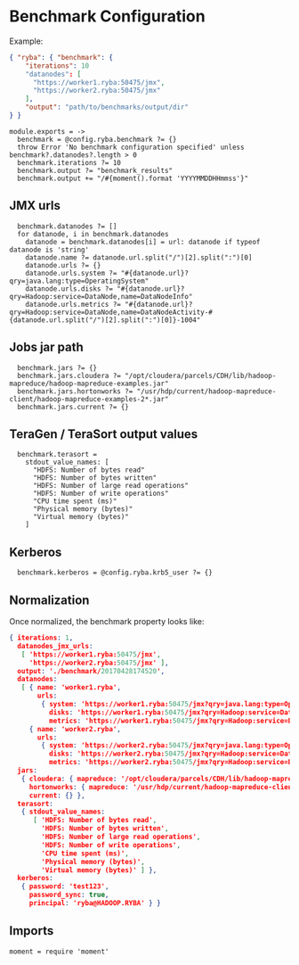 
# Benchmark Configuration

Example:

```json
{ "ryba": { "benchmark": {
    "iterations": 10
    "datanodes": [
      "https://worker1.ryba:50475/jmx",
      "https://worker2.ryba:50475/jmx"
    ],
    "output": "path/to/benchmarks/output/dir"
} }
```

    module.exports = ->
      benchmark = @config.ryba.benchmark ?= {}
      throw Error 'No benchmark configuration specified' unless benchmark?.datanodes?.length > 0
      benchmark.iterations ?= 10
      benchmark.output ?= "benchmark_results"
      benchmark.output += "/#{moment().format 'YYYYMMDDHHmmss'}"

## JMX urls

      benchmark.datanodes ?= []
      for datanode, i in benchmark.datanodes
        datanode = benchmark.datanodes[i] = url: datanode if typeof datanode is 'string'
        datanode.name ?= datanode.url.split("/")[2].split(":")[0]
        datanode.urls ?= {}
        datanode.urls.system ?= "#{datanode.url}?qry=java.lang:type=OperatingSystem"
        datanode.urls.disks ?= "#{datanode.url}?qry=Hadoop:service=DataNode,name=DataNodeInfo"
        datanode.urls.metrics ?= "#{datanode.url}?qry=Hadoop:service=DataNode,name=DataNodeActivity-#{datanode.url.split("/")[2].split(":")[0]}-1004"

## Jobs jar path

      benchmark.jars ?= {}
      benchmark.jars.cloudera ?= "/opt/cloudera/parcels/CDH/lib/hadoop-mapreduce/hadoop-mapreduce-examples.jar"
      benchmark.jars.hortonworks ?= "/usr/hdp/current/hadoop-mapreduce-client/hadoop-mapreduce-examples-2*.jar"
      benchmark.jars.current ?= {}

## TeraGen / TeraSort output values 

      benchmark.terasort =
        stdout_value_names: [
          "HDFS: Number of bytes read"
          "HDFS: Number of bytes written"
          "HDFS: Number of large read operations"
          "HDFS: Number of write operations"
          "CPU time spent (ms)"
          "Physical memory (bytes)"
          "Virtual memory (bytes)"
        ]

## Kerberos

      benchmark.kerberos = @config.ryba.krb5_user ?= {}

## Normalization

Once normalized, the benchmark property looks like:

```json
{ iterations: 1,
  datanodes_jmx_urls: 
   [ 'https://worker1.ryba:50475/jmx',
     'https://worker2.ryba:50475/jmx' ],
  output: './benchmark/20170428174520',
  datanodes: 
   [ { name: 'worker1.ryba',
       urls: 
        { system: 'https://worker1.ryba:50475/jmx?qry=java.lang:type=OperatingSystem',
          disks: 'https://worker1.ryba:50475/jmx?qry=Hadoop:service=DataNode,name=DataNodeInfo',
          metrics: 'https://worker1.ryba:50475/jmx?qry=Hadoop:service=DataNode,name=DataNodeActivity-worker1.ryba-1004' } },
     { name: 'worker2.ryba',
       urls: 
        { system: 'https://worker2.ryba:50475/jmx?qry=java.lang:type=OperatingSystem',
          disks: 'https://worker2.ryba:50475/jmx?qry=Hadoop:service=DataNode,name=DataNodeInfo',
          metrics: 'https://worker2.ryba:50475/jmx?qry=Hadoop:service=DataNode,name=DataNodeActivity-worker2.ryba-1004' } } ],
  jars: 
   { cloudera: { mapreduce: '/opt/cloudera/parcels/CDH/lib/hadoop-mapreduce/hadoop-mapreduce-examples.jar' },
     hortonworks: { mapreduce: '/usr/hdp/current/hadoop-mapreduce-client/hadoop-mapreduce-examples-2*.jar' },
     current: {} },
  terasort: 
   { stdout_value_names: 
      [ 'HDFS: Number of bytes read',
        'HDFS: Number of bytes written',
        'HDFS: Number of large read operations',
        'HDFS: Number of write operations',
        'CPU time spent (ms)',
        'Physical memory (bytes)',
        'Virtual memory (bytes)' ] },
  kerberos: 
   { password: 'test123',
     password_sync: true,
     principal: 'ryba@HADOOP.RYBA' } }
```

## Imports 

    moment = require 'moment'

